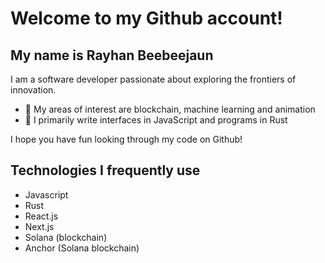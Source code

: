 # Welcome to my Github account!
## My name is Rayhan Beebeejaun

I am a software developer passionate about exploring the frontiers of innovation.

- 👀 My areas of interest are blockchain, machine learning and animation
- 🌱 I primarily write interfaces in JavaScript and programs in Rust

I hope you have fun looking through my code on Github!

## Technologies I frequently use

- Javascript
- Rust
- React.js
- Next.js
- Solana (blockchain)
- Anchor (Solana blockchain)
